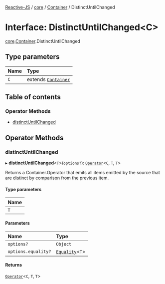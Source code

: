 [Reactive-JS](../README.md) / [core](../modules/core.md) / [Container](../modules/core.Container.md) / DistinctUntilChanged

# Interface: DistinctUntilChanged<C\>

[core](../modules/core.md).[Container](../modules/core.Container.md).DistinctUntilChanged

## Type parameters

| Name | Type |
| :------ | :------ |
| `C` | extends [`Container`](core.Container-1.md) |

## Table of contents

### Operator Methods

- [distinctUntilChanged](core.Container.DistinctUntilChanged.md#distinctuntilchanged)

## Operator Methods

### distinctUntilChanged

▸ **distinctUntilChanged**<`T`\>(`options?`): [`Operator`](../modules/core.Container.md#operator)<`C`, `T`, `T`\>

Returns a Container.Operator that emits all items emitted by the source that
are distinct by comparison from the previous item.

#### Type parameters

| Name |
| :------ |
| `T` |

#### Parameters

| Name | Type |
| :------ | :------ |
| `options?` | `Object` |
| `options.equality?` | [`Equality`](../modules/functions.md#equality)<`T`\> |

#### Returns

[`Operator`](../modules/core.Container.md#operator)<`C`, `T`, `T`\>
